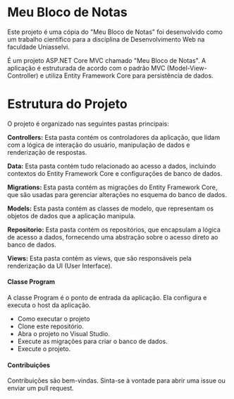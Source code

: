 # Meu Bloco de Notas
Este projeto  é uma cópia do "Meu Bloco de Notas" foi desenvolvido como um trabalho científico para a disciplina de Desenvolvimento Web na faculdade Uniasselvi.

É um projeto ASP.NET Core MVC chamado "Meu Bloco de Notas". A aplicação é estruturada de acordo com o padrão MVC (Model-View-Controller) e utiliza Entity Framework Core para persistência de dados.

# Estrutura do Projeto
O projeto é organizado nas seguintes pastas principais:

**Controllers:** Esta pasta contém os controladores da aplicação, que lidam com a lógica de interação do usuário, manipulação de dados e renderização de respostas.

**Data:** Esta pasta contém tudo relacionado ao acesso a dados, incluindo contextos do Entity Framework Core e configurações de banco de dados.

**Migrations:** Esta pasta contém as migrações do Entity Framework Core, que são usadas para gerenciar alterações no esquema do banco de dados.

**Models:** Esta pasta contém as classes de modelo, que representam os objetos de dados que a aplicação manipula.

**Repositorio:** Esta pasta contém os repositórios, que encapsulam a lógica de acesso a dados, fornecendo uma abstração sobre o acesso direto ao banco de dados.

**Views:** Esta pasta contém as views, que são responsáveis pela renderização da UI (User Interface).

#### Classe Program
A classe Program é o ponto de entrada da aplicação. Ela configura e executa o host da aplicação.

- Como executar o projeto
- Clone este repositório.
- Abra o projeto no Visual Studio.
- Execute as migrações para criar o banco de dados.
- Execute o projeto.
  
#### Contribuições
Contribuições são bem-vindas. Sinta-se à vontade para abrir uma issue ou enviar um pull request.